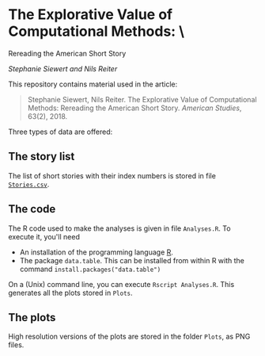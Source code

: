 # The Explorative Value of Computational Methods: \
Rereading the American Short Story

*Stephanie Siewert and Nils Reiter* 

This repository contains material used in the article:

> Stephanie Siewert, Nils Reiter. The Explorative Value of Computational Methods: Rereading the American Short Story. *American Studies*, 63(2), 2018.

Three types of data are offered:

## The story list

The list of short stories with their index numbers is stored in file [`Stories.csv`](Stories.csv).

## The code

The R code used to make the analyses is given in file `Analyses.R`. To execute it, you'll need

- An installation of the programming language [R]().
- The package `data.table`. This can be installed from within R with the command `install.packages("data.table")`

On a (Unix) command line, you can execute `Rscript Analyses.R`. This generates all the plots stored in `Plots`.

## The plots

High resolution versions of the plots are stored in the folder `Plots`, as PNG files.
